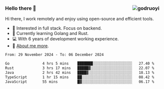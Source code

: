 ### Hello there 👋 <img align="right" src="https://github-readme-stats.vercel.app/api?username=godruoyi&show_icons=true" alt="godruoyi" />

Hi there, I work remotely and enjoy using open-source and efficient tools.

- 🔭 Interested in full stack. Focus on backend.
- 🌱 Currently learning Golang and Rust.
- 💻 With 6 years of development working experience.
- 👒 [About me more](https://godruoyi.com/posts/about-godruoyi).



<!--START_SECTION:waka-->

```txt
From: 29 November 2024 - To: 06 December 2024

Go               4 hrs 5 mins    ███████░░░░░░░░░░░░░░░░░░   27.40 %
Rust             3 hrs 17 mins   █████▓░░░░░░░░░░░░░░░░░░░   22.07 %
Java             2 hrs 42 mins   ████▓░░░░░░░░░░░░░░░░░░░░   18.13 %
TypeScript       1 hr 15 mins    ██░░░░░░░░░░░░░░░░░░░░░░░   08.42 %
JavaScript       55 mins         █▓░░░░░░░░░░░░░░░░░░░░░░░   06.17 %
```

<!--END_SECTION:waka-->
